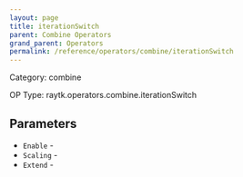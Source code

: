 ```yaml
---
layout: page
title: iterationSwitch
parent: Combine Operators
grand_parent: Operators
permalink: /reference/operators/combine/iterationSwitch
---
```


Category: combine

OP Type: raytk.operators.combine.iterationSwitch

## Parameters

* `Enable` - 
* `Scaling` - 
* `Extend` -
